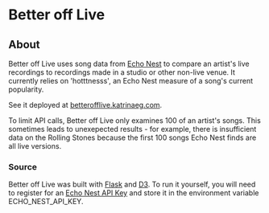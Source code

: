 # Better off Live

## About
Better off Live uses song data from [Echo Nest](http://echonest.com) to compare an
artist's live recordings to recordings made in a studio or other non-live venue. It currently
relies on 'hotttnesss', an Echo Nest measure of a song's current popularity.

See it deployed at [betterofflive.katrinaeg.com](http://betterofflive.katrinaeg.com).

To limit API calls, Better off Live only examines 100 of an artist's songs. This sometimes leads to 
unexepected results - for example, there is insufficient data on the Rolling Stones because the first
100 songs Echo Nest finds are all live versions.


### Source
Better off Live was built with [Flask](http://flask.pocoo.org)
and [D3](http://d3js.org). To run it yourself, you will need
to register for an [Echo Nest API Key](http://developer.echonest.com) and store
it in the environment variable ECHO_NEST_API_KEY.
